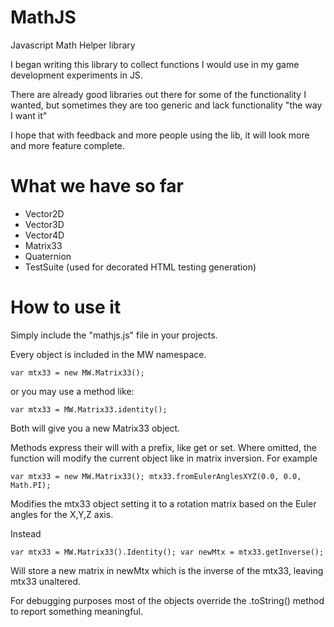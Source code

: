 MathJS
======

Javascript Math Helper library

I began writing this library to collect functions I would use in my game development experiments in JS.

There are already good libraries out there for some of the functionality I wanted, but sometimes they 
are too generic and lack functionality "the way I want it"

I hope that with feedback and more people using the lib, it will look more and more feature complete. 

What we have so far
=======

* Vector2D
* Vector3D
* Vector4D
* Matrix33
* Quaternion
* TestSuite (used for decorated HTML testing generation)


How to use it
=======

Simply include the "mathjs.js" file in your projects.

Every object is included in the MW namespace.

`var mtx33 = new MW.Matrix33(); `

or you may use a method like: 

`var mtx33 = MW.Matrix33.identity(); `

Both will give you a new Matrix33 object.

Methods express their will with a prefix, like get or set. Where omitted, 
the function will modify the current object like in matrix inversion. For example

`
var mtx33 = new MW.Matrix33();
mtx33.fromEulerAnglesXYZ(0.0, 0.0, Math.PI);
`

Modifies the mtx33 object setting it to a rotation matrix based on the Euler angles for the X,Y,Z axis.

Instead

`
var mtx33 = MW.Matrix33().Identity();
var newMtx = mtx33.getInverse();
`

Will store a new matrix in newMtx which is the inverse of the mtx33, leaving mtx33 unaltered.

For debugging purposes most of the objects override the .toString() method to report something meaningful.